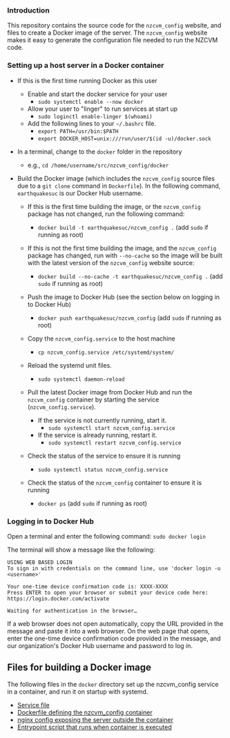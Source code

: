 ### Introduction

This repository contains the source code for the `nzcvm_config` website, and files to create a Docker
image of the server. The `nzcvm_config` website makes it easy to generate the configuration file 
needed to run the NZCVM code.

### Setting up a host server in a Docker container

* If this is the first time running Docker as this user
    * Enable and start the docker service for your user
        * `sudo systemctl enable --now docker`
    * Allow your user to "linger" to run services at start up
        * `sudo loginctl enable-linger $(whoami)`
    * Add the following lines to your `~/.bashrc` file.
        * `export PATH=/usr/bin:$PATH`
        * `export DOCKER_HOST=unix:///run/user/$(id -u)/docker.sock`


* In a terminal, change to the `docker` folder in the repository
    * e.g., `cd /home/username/src/nzcvm_config/docker`
* Build the Docker image (which includes the `nzcvm_config` source files due to a `git clone` command in `Dockerfile`). 
    In the following command, `earthquakesuc` is our Docker Hub username.
    * If this is the first time building the image, or the `nzcvm_config` package has not changed, run the following command:
        * `docker build -t earthquakesuc/nzcvm_config .` (add `sudo` if running as root) 
    * If this is not the first time building the image, and the `nzcvm_config` package has changed, run with `--no-cache` 
      so the image will be built with the latest version of the `nzcvm_config` website source:
        * `docker build --no-cache -t earthquakesuc/nzcvm_config .` (add `sudo` if running as root) 

    * Push the image to Docker Hub (see the section below on logging in to Docker Hub)
        * `docker push earthquakesuc/nzcvm_config` (add `sudo` if running as root) 

    * Copy the `nzcvm_config.service` to the host machine
        * `cp nzcvm_config.service /etc/systemd/system/`
    * Reload the systemd unit files.
        *  `sudo systemctl daemon-reload`

    * Pull the latest Docker image from Docker Hub and run the `nzcvm_config` container by starting the service (`nzcvm_config.service`).
        * If the service is not currently running, start it.
            * `sudo systemctl start nzcvm_config.service`
        * If the service is already running, restart it.
            * `sudo systemctl restart nzcvm_config.service`

    * Check the status of the service to ensure it is running
        * `sudo systemctl status nzcvm_config.service` 

    * Check the status of the `nzcvm_config` container to ensure it is running
        * `docker ps` (add `sudo` if running as root)

### Logging in to Docker Hub
Open a terminal and enter the following command:
`sudo docker login`

The terminal will show a message like the following:

    USING WEB BASED LOGIN
    To sign in with credentials on the command line, use 'docker login -u <username>'

    Your one-time device confirmation code is: XXXX-XXXX
    Press ENTER to open your browser or submit your device code here: https://login.docker.com/activate

    Waiting for authentication in the browser…

If a web browser does not open automatically, copy the URL provided in the message and 
paste it into a web browser. On the web page that opens, enter the one-time device 
confirmation code provided in the message, and our organization's Docker Hub username 
and password to log in.

## Files for building a Docker image

The following files in the `docker` directory set up the nzcvm_config service in a 
container, and run it on startup with systemd. 

- [Service file](docker/nzcvm_config.service)
- [Dockerfile defining the nzcvm_config container](docker/Dockerfile)
- [nginx config exposing the server outside the container](docker/nginx.conf)
- [Entrypoint script that runs when container is executed](docker/start.sh)
